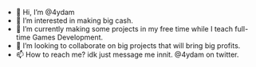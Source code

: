 - 👋 Hi, I’m @4ydam
- 👀 I’m interested in making big cash.
- 🌱 I’m currently making some projects in my free time while I teach full-time Games Development.
- 💞️ I’m looking to collaborate on big projects that will bring big profits.
- 📫 How to reach me? idk just message me innit. @4ydam on twitter.

<!---
4ydam/4ydam is a ✨ special ✨ repository because its `README.md` (this file) appears on your GitHub profile.
You can click the Preview link to take a look at your changes.
--->
